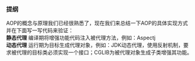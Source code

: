 ### 提纲
AOP的概念与原理我们已经很熟悉了，现在我们来总结一下AOP的具体实现方式并在下面写一写代码来验证：   
**静态代理**
    编译期将增强功能代码注入被代理方法，例如：Aspectj   
**动态代理** 
    运行期为目标生成代理对象，例如：JDK动态代理，使用反射机制，要求被代理的目标类必须实现一个接口；CGLIB为被代理对象生成子类增强其功能。